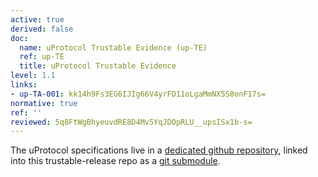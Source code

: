 ```yaml
---
active: true
derived: false
doc:
  name: uProtocol Trustable Evidence (up-TE)
  ref: up-TE
  title: uProtocol Trustable Evidence
level: 1.1
links:
- up-TA-001: kk14h9Fs3EG6IJIg66V4yrFD11oLgaMmNX5S0onF17s=
normative: true
ref: ''
reviewed: 5q8FtWgBhyeuvdRE8D4Mv5YqJDOpRLU__upsISx1b-s=
---
```


The uProtocol specifications live in a [dedicated github repository](https://github.com/eclipse-uprotocol/up-spec), linked into this trustable-release repo as a [git submodule](/up-spec/).
